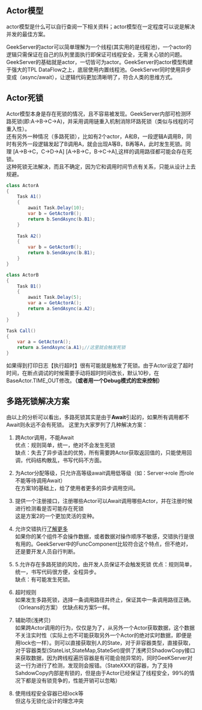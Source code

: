 ## Actor模型 ##
actor模型是什么可以自行查阅一下相关资料；actor模型在一定程度可以说是解决并发的最佳方案。

GeekServer的actor可以简单理解为一个线程(其实用的是线程池)，一个actor的逻辑只需保证在自己的队列里面执行即保证可线程安全，无需关心锁的问题。GeekServer的基础就是actor，一切皆可为actor。GeekServer的actor模型构建于强大的TPL DataFlow之上，底层使用内置线程池。GeekServer同时使用异步变成（async/await），让逻辑代码更加清晰明了，符合人类的思维方式。

## Actor死锁 ##
Actor模型本身是存在死锁的情况，且不容易被发现。GeekServer内部可检测环路死锁(即:A->B->C->A)，并采用调用链重入机制消除环路死锁（类似与线程的可重入性）。  
还有另外一种情况（多路死锁），比如有2个actor，A和B，一段逻辑A调用B，同时有另外一段逻辑发起了B调用A，就会出现A等B，B再等A，此时发生死锁。同理 [A->B->C，C->D->A] [A->B->C，B->C->A],这样的调用路径都可能会存在死锁。  
这种死锁无法解决，而且不确定，因为它和调用时间节点有关系，只能从设计上去规避。  
```csharp
class ActorA
{
	Task A1()
	{
        await Task.Delay(10); 
		var b = GetActorB();
		return b.SendAsync(b.B1);
	}
	
	Task A2()
	{
		var b = GetActorB();
		return b.SendAsync(b.B1);
	}
}

class ActorB
{
	Task B1()
	{
		await Task.Delay(5);
		var a = GetActorA();
		return a.SendAsync(a.A2);
	}
}

Task Call()
{
	var a = GetActorA();
	return a.SendAsync(a.A1);//这里就会触发死锁
}
```

如果得到打印日志【执行超时】很有可能就是触发了死锁。由于Actor设定了超时时间，在断点调试的时候需要手动将超时时间改长，默认10秒，在BaseActor.TIME_OUT修改。**（或者用一个Debug模式的宏来控制）**

## 多路死锁解决方案 ##
由以上的分析可以看出，多路死锁其实是由于**Await**引起的，如果所有调用都不Await则永远不会有死锁。
这里为大家罗列了几种解决方案：  

1. 跨Actor调用，不能Await  
  优点：规则简单，统一，绝对不会发生死锁  
  缺点：失去了异步语法的优势，所有需要跨Actor获取返回值的，只能使用回调，代码结构散乱，书写代码不方面。 

2. 为Actor分配等级，只允许高等级await调用低等级（如：Server->role 而role不能等待调用Await）  
  在方案1的基础上，给了使用者更多的异步调用空间。  

3. 提供一个注册接口，注册哪些Actor可以Await调用哪些Actor，并在注册时候进行检测看是否可能存在死锁    
  这是方案2的一个更加灵活的变种。    	

4. 允许交错执行[了解更多](https://blog.csdn.net/uddiqpl/article/details/86294520)    
  如果你的某个组件不会操作数据，或者数据对操作顺序不敏感，交错执行是很有用的。GeekServer中的FuncComponent比较符合这个特点，但不绝对，还是要开发人员自行判断。  

5. 5.允许存在多路死锁的风险，由开发人员保证不会触发死锁
  优点：规则简单，统一，书写代码很方便，全程异步。  
  缺点：有可能发生死锁。

6. 超时规则  
  如果发生多路死锁，选择一条调用路径并终止，保证其中一条调用路径正确。（Orleans的方案）
  优缺点和方案5一样。  

7. 辅助项(浅拷贝)  
  如果跨Actor调用的行为，仅仅是为了，从另外一个Actor获取数据，这个数据不关注实时性（实际上也不可能获取另外一个Actor的绝对实时数据，即便是用lock也一样）。则可以直接获取别人的State，对于非容器类型，直接获取，对于容器类型(StateList,StateMap,StateSet)提供了浅拷贝ShadowCopy接口来获取数据，因为跨线程遍历容器是有可能会抛异常的，同时GeeKServer对这一行为进行了检测，发现则会报错。（StateXXX的容器，为了支持SahdowCopy内部是有锁的，但是由于Actor已经保证了线程安全，99%的情况下都是没有锁竞争的，性能开销可以忽略）  

8. 使用线程安全容器已经lock等  
  但这与无锁化设计的理念冲突
